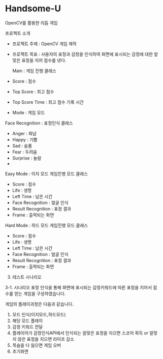 # Handsome-U
OpenCV를 활용한 리듬 게임

프로젝트 소개
- 프로젝트 주제 : 
	OpenCV 게임 제작
- 프로젝트 목표 : 
	사용자의 표정과 감정을 인식하여 화면에 표시되는 감정에 대한 알맞은 표정을 지어  점수를 낸다.
  
  Main : 게임 진행 클래스
 - Score : 점수
 - Top Score : 최고 점수 
 - Top Score Time :  최고 점수 기록 시간
 - Mode : 게임 모드
 
Face Recognition : 표정인식 클래스
 - Anger : 화남 
 - Happy : 기쁨
 - Sad : 슬픔
 - Fear : 두려움
 - Surprise : 놀람
 - 
Easy Mode : 이지 모드 게임진행 모드 클래스
 - Score : 점수
 - Life : 생명
 - Left Time : 남은 시간
 - Face Recognition : 얼굴 인식
 - Result Recognition : 표정 결과
 - Frame : 출력되는 화면

Hard Mode : 하드 모드 게임진행 모드 클래스
 - Score : 점수
 - Life : 생명
 - Left Time : 남은 시간
 - Face Recognition : 얼굴 인식
 - Result Recognition : 표정 결과
 - Frame : 출력되는 화면


3. 테스트 시나리오

3-1. 시나리오
표정 인식을 통해 화면에 표시되는 감정키워드에 따른 표정을 지어서 점수를 얻는 게임을 
구성하였습니다.

게임의 플레이과정은 다음과 같습니다.
1. 모드 인식(이지모드,하드모드)
2. 해당 모드 플레이
3. 감정 키워드 전달 
4. 플레이어가 감정인식API에서 인식되는 알맞은 표정을 지으면 스코어 획득 or 알맞지 않은 	표정을 지으면 라이프 감소
5. 목숨을 다 잃으면 게임 오버
6. 초기화면
